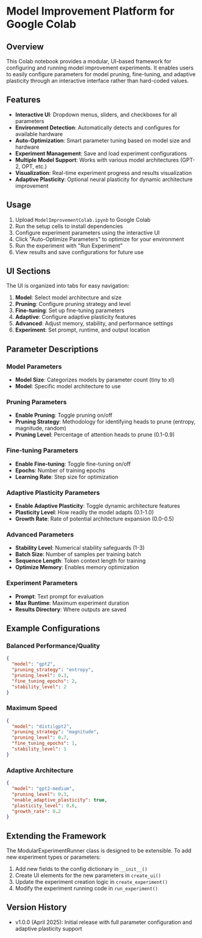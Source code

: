 # Model Improvement Platform for Google Colab

## Overview

This Colab notebook provides a modular, UI-based framework for configuring and running model improvement experiments. It enables users to easily configure parameters for model pruning, fine-tuning, and adaptive plasticity through an interactive interface rather than hard-coded values.

## Features

- **Interactive UI**: Dropdown menus, sliders, and checkboxes for all parameters
- **Environment Detection**: Automatically detects and configures for available hardware
- **Auto-Optimization**: Smart parameter tuning based on model size and hardware
- **Experiment Management**: Save and load experiment configurations
- **Multiple Model Support**: Works with various model architectures (GPT-2, OPT, etc.)
- **Visualization**: Real-time experiment progress and results visualization
- **Adaptive Plasticity**: Optional neural plasticity for dynamic architecture improvement

## Usage

1. Upload `ModelImprovementColab.ipynb` to Google Colab
2. Run the setup cells to install dependencies
3. Configure experiment parameters using the interactive UI
4. Click "Auto-Optimize Parameters" to optimize for your environment
5. Run the experiment with "Run Experiment"
6. View results and save configurations for future use

## UI Sections

The UI is organized into tabs for easy navigation:

1. **Model**: Select model architecture and size
2. **Pruning**: Configure pruning strategy and level
3. **Fine-tuning**: Set up fine-tuning parameters
4. **Adaptive**: Configure adaptive plasticity features
5. **Advanced**: Adjust memory, stability, and performance settings
6. **Experiment**: Set prompt, runtime, and output location

## Parameter Descriptions

### Model Parameters
- **Model Size**: Categorizes models by parameter count (tiny to xl)
- **Model**: Specific model architecture to use

### Pruning Parameters
- **Enable Pruning**: Toggle pruning on/off
- **Pruning Strategy**: Methodology for identifying heads to prune (entropy, magnitude, random)
- **Pruning Level**: Percentage of attention heads to prune (0.1-0.9)

### Fine-tuning Parameters
- **Enable Fine-tuning**: Toggle fine-tuning on/off
- **Epochs**: Number of training epochs
- **Learning Rate**: Step size for optimization

### Adaptive Plasticity Parameters
- **Enable Adaptive Plasticity**: Toggle dynamic architecture features
- **Plasticity Level**: How readily the model adapts (0.1-1.0)
- **Growth Rate**: Rate of potential architecture expansion (0.0-0.5)

### Advanced Parameters
- **Stability Level**: Numerical stability safeguards (1-3)
- **Batch Size**: Number of samples per training batch
- **Sequence Length**: Token context length for training
- **Optimize Memory**: Enables memory optimization

### Experiment Parameters
- **Prompt**: Text prompt for evaluation
- **Max Runtime**: Maximum experiment duration
- **Results Directory**: Where outputs are saved

## Example Configurations

### Balanced Performance/Quality
```json
{
  "model": "gpt2",
  "pruning_strategy": "entropy",
  "pruning_level": 0.3,
  "fine_tuning_epochs": 2,
  "stability_level": 2
}
```

### Maximum Speed
```json
{
  "model": "distilgpt2",
  "pruning_strategy": "magnitude",
  "pruning_level": 0.7,
  "fine_tuning_epochs": 1,
  "stability_level": 1
}
```

### Adaptive Architecture
```json
{
  "model": "gpt2-medium",
  "pruning_level": 0.3,
  "enable_adaptive_plasticity": true,
  "plasticity_level": 0.6,
  "growth_rate": 0.2
}
```

## Extending the Framework

The ModularExperimentRunner class is designed to be extensible. To add new experiment types or parameters:

1. Add new fields to the config dictionary in `__init__()`
2. Create UI elements for the new parameters in `create_ui()`
3. Update the experiment creation logic in `create_experiment()`
4. Modify the experiment running code in `run_experiment()`

## Version History

- v1.0.0 (April 2025): Initial release with full parameter configuration and adaptive plasticity support